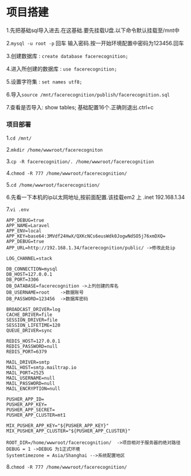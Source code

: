 # 项目搭建

1.先把基础sql导入进去.在这基础.要先挂载U盘.以下命令默认挂载至/mnt中

2.`mysql -u root -p` 回车 输入密码.按一开始环境配置中密码为123456.回车

3.创建数据库 : `create database facerecognition;`

4.进入所创建的数据库 : `use facerecognition;`

5.设置字符集 : `set names utf8;`

6.导入`source /mnt/facerecognition/publish/facerecognition.sql` 

7.查看是否导入: show tables; 基础配置16个.正确则退出.ctrl+c



### 项目部署 

1.`cd /mnt/`

2.`mkdir /home/wwwroot/facerecogniton `

3.`cp -R facerecognition/. /home/wwwroot/facerecognition `

4.`chmod -R 777 /home/wwwroot/facerecognition/`

5.`cd /home/wwwroot/facerecognition/`

6.先看一下本机的ip以太网地址,按前面配置.该挂载em2 上 .inet 192.168.1.34

7.`vi .env`

```shell
APP_DEBUG=true
APP_NAME=Laravel
APP_ENV=local
APP_KEY=base64:3MVdf24HwX/QXKcNCs6eusWdk0JogwNdSO5j76xmDXQ=
APP_DEBUG=true
APP_URL=http://192.168.1.34/facerecognition/public/ ->修改此处ip

LOG_CHANNEL=stack

DB_CONNECTION=mysql
DB_HOST=127.0.0.1
DB_PORT=3306
DB_DATABASE=facerecognition ->上列创建的库名
DB_USERNAME=root    ->数据账号
DB_PASSWORD=123456  ->数据库密码

BROADCAST_DRIVER=log
CACHE_DRIVER=file
SESSION_DRIVER=file
SESSION_LIFETIME=120
QUEUE_DRIVER=sync

REDIS_HOST=127.0.0.1
REDIS_PASSWORD=null
REDIS_PORT=6379

MAIL_DRIVER=smtp
MAIL_HOST=smtp.mailtrap.io
MAIL_PORT=2525
MAIL_USERNAME=null
MAIL_PASSWORD=null
MAIL_ENCRYPTION=null

PUSHER_APP_ID=
PUSHER_APP_KEY=
PUSHER_APP_SECRET=
PUSHER_APP_CLUSTER=mt1

MIX_PUSHER_APP_KEY="${PUSHER_APP_KEY}"
MIX_PUSHER_APP_CLUSTER="${PUSHER_APP_CLUSTER}"

ROOT_DIR=/home/wwwroot/facerecognition/  ->项目相对于服务器的绝对路径
DEBUG = 1 ->DEBUG 为1正式环境
Systemtimezone = Asia/Shanghai -->系统配置地区 
```

8.`chmod -R 777 /home/wwwroot/facerecognition/`

